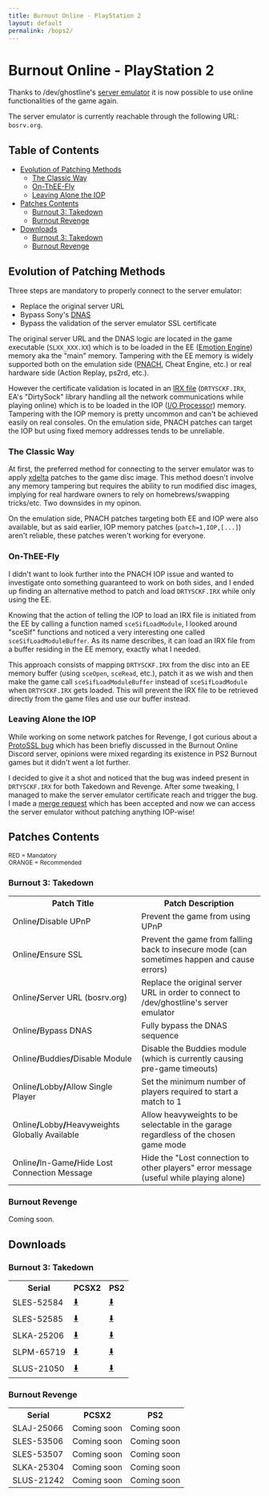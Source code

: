 ```yaml
---
title: Burnout Online - PlayStation 2
layout: default
permalink: /bops2/
---
```


# Burnout Online - PlayStation 2

Thanks to /dev/ghostline's [server emulator](https://gitlab.com/gh0stl1ne/eaps) it is now possible to use online functionalities of the game again.

The server emulator is currently reachable through the following URL: `bosrv.org`.


## Table of Contents
- [Evolution of Patching Methods](#evolution-of-patching-methods)
  * [The Classic Way](#the-classic-way)
  * [On-ThEE-Fly](#on-thee-fly)
  * [Leaving Alone the IOP](#leaving-alone-the-iop)
- [Patches Contents](#patches-contents)
  * [Burnout 3: Takedown](#burnout-3-takedown)
  * [Burnout Revenge](#burnout-revenge)
- [Downloads](#downloads)
  * [Burnout 3: Takedown](#burnout-3-takedown-1)
  * [Burnout Revenge](#burnout-revenge-1)


## Evolution of Patching Methods

Three steps are mandatory to properly connect to the server emulator:

- Replace the original server URL
- Bypass Sony's [DNAS](https://www.psdevwiki.com/ps2/DNAS)
- Bypass the validation of the server emulator SSL certificate

The original server URL and the DNAS logic are located in the game executable (`SLXX_XXX.XX`) which is to be loaded in the EE ([Emotion Engine](https://www.copetti.org/writings/consoles/playstation-2/#cpu)) memory aka the "main" memory. Tampering with the EE memory is widely supported both on the emulation side ([PNACH](https://forums.pcsx2.net/Thread-How-PNACH-files-work-2-0), Cheat Engine, etc.) or real hardware side (Action Replay, ps2rd, etc.).

However the certificate validation is located in an [IRX file](https://www.retroreversing.com/irx-ps2) (`DRTYSCKF.IRX`, EA's "DirtySock" library handling all the network communications while playing online) which is to be loaded in the IOP ([I/O Processor](https://www.copetti.org/writings/consoles/playstation-2/#io)) memory. Tampering with the IOP memory is pretty uncommon and can't be achieved easily on real consoles. On the emulation side, PNACH patches can target the IOP but using fixed memory addresses tends to be unreliable.

### The Classic Way

At first, the preferred method for connecting to the server emulator was to apply [xdelta](https://en.wikipedia.org/wiki/Xdelta) patches to the game disc image. This method doesn't involve any memory tampering but requires the ability to run modified disc images, implying for real hardware owners to rely on homebrews/swapping tricks/etc. Two downsides in my opinon.

On the emulation side, PNACH patches targeting both EE and IOP were also available, but as said earlier, IOP memory patches (`patch=1,IOP,[...]`) aren't reliable, these patches weren't working for everyone.

### On-ThEE-Fly

I didn't want to look further into the PNACH IOP issue and wanted to investigate onto something guaranteed to work on both sides, and I ended up finding an alternative method to patch and load `DRTYSCKF.IRX` while only using the EE.

Knowing that the action of telling the IOP to load an IRX file is initiated from the EE by calling a function named `sceSifLoadModule`, I looked around "sceSif" functions and noticed a very interesting one called `sceSifLoadModuleBuffer`. As its name describes, it can load an IRX file from a buffer residing in the EE memory, exactly what I needed.

This approach consists of mapping `DRTYSCKF.IRX` from the disc into an EE memory buffer (using `sceOpen`, `sceRead`, etc.), patch it as we wish and then make the game call `sceSifLoadModuleBuffer` instead of `sceSifLoadModule` when `DRTYSCKF.IRX` gets loaded. This will prevent the IRX file to be retrieved directly from the game files and use our buffer instead.

### Leaving Alone the IOP

While working on some network patches for Revenge, I got curious about a [ProtoSSL bug](https://github.com/Aim4kill/Bug_OldProtoSSL/blob/main/README.md) which has been briefly discussed in the Burnout Online Discord server, opinions were mixed regarding its existence in PS2 Burnout games but it didn't went a lot further.

I decided to give it a shot and noticed that the bug was indeed present in `DRTYSCKF.IRX` for both Takedown and Revenge. After some tweaking, I managed to make the server emulator certificate reach and trigger the bug. I made a [merge request](https://gitlab.com/gh0stl1ne/eaps/-/merge_requests/1) which has been accepted and now we can access the server emulator without patching anything IOP-wise!


## Patches Contents

<small>
  <span class="mdtr">RED = Mandatory</span><br />
  <span class="rcmd">ORANGE = Recommended</span>
</small>

### Burnout 3: Takedown

<table>
  <tr>
    <th>Patch Title</th>
    <th>Patch Description</th>
  </tr>
  <tr>
    <td>Online<b>/</b>Disable UPnP</td>
    <td>Prevent the game from using UPnP</td>
  </tr>
  <tr class="rcmd">
    <td>Online<b>/</b>Ensure SSL</td>
    <td>Prevent the game from falling back to insecure mode (can sometimes happen and cause errors)</td>
  </tr>
  <tr class="mdtr">
    <td>Online<b>/</b>Server URL (bosrv.org)</td>
    <td>Replace the original server URL in order to connect to /dev/ghostline's server emulator</td>
  </tr>
  <tr class="mdtr">
    <td>Online<b>/</b>Bypass DNAS</td>
    <td>Fully bypass the DNAS sequence</td>
  </tr>
  <tr class="rcmd">
    <td>Online<b>/</b>Buddies<b>/</b>Disable Module</td>
    <td>Disable the Buddies module (which is currently causing pre-game timeouts)</td>
  </tr>
  <tr>
    <td>Online<b>/</b>Lobby<b>/</b>Allow Single Player</td>
    <td>Set the minimum number of players required to start a match to 1</td>
  </tr> 
  <tr>
    <td>Online<b>/</b>Lobby<b>/</b>Heavyweights Globally Available</td>
    <td>Allow heavyweights to be selectable in the garage regardless of the chosen game mode</td>
  </tr>
  <tr>
    <td>Online<b>/</b>In-Game<b>/</b>Hide Lost Connection Message</td>
    <td>Hide the "Lost connection to other players" error message (useful while playing alone)</td>
  </tr>
</table>

### Burnout Revenge
Coming soon.


## Downloads

### Burnout 3: Takedown
<table class="blobdl">
  <tr>
    <th>Serial</th>
    <th>PCSX2</th>
    <th>PS2</th>
  </tr>
  <tr>
    <td>SLES-52584</td>
    <td><a href="https://github.com/Nahelam/PS2-Game-Mods/raw/refs/heads/main/Burnout%203%20Takedown/Online/PCSX2/SLES-52584_75BECC18_online.pnach">⬇️</a></td>
    <td><a href="https://raw.githubusercontent.com/Nahelam/PS2-Game-Mods/refs/heads/main/Burnout%203%20Takedown/Online/PS2/SLES-52584_online.cht">⬇️</a></td>
  </tr>
  <tr>
    <td>SLES-52585</td>
    <td><a href="https://github.com/Nahelam/PS2-Game-Mods/raw/refs/heads/main/Burnout%203%20Takedown/Online/PCSX2/SLES-52585_CE49B0DE_online.pnach">⬇️</a></td>
    <td><a href="https://github.com/Nahelam/PS2-Game-Mods/raw/refs/heads/main/Burnout%203%20Takedown/Online/PS2/SLES-52585_online.cht">⬇️</a></td>
  </tr>
  <tr>
    <td>SLKA-25206</td>
    <td><a href="https://github.com/Nahelam/PS2-Game-Mods/raw/refs/heads/main/Burnout%203%20Takedown/Online/PCSX2/SLKA-25206_5F060991_online.pnach">⬇️</a></td>
    <td><a href="https://github.com/Nahelam/PS2-Game-Mods/raw/refs/heads/main/Burnout%203%20Takedown/Online/PS2/SLKA-25206_online.cht">⬇️</a></td>
  </tr>
  <tr>
    <td>SLPM-65719</td>
    <td><a href="https://github.com/Nahelam/PS2-Game-Mods/raw/refs/heads/main/Burnout%203%20Takedown/Online/PCSX2/SLPM-65719_BB2E845F_online.pnach">⬇️</a></td>
    <td><a href="https://github.com/Nahelam/PS2-Game-Mods/raw/refs/heads/main/Burnout%203%20Takedown/Online/PS2/SLPM-65719_online.cht">⬇️</a></td>
  </tr>
  <tr>
    <td>SLUS-21050</td>
    <td><a href="https://github.com/Nahelam/PS2-Game-Mods/raw/refs/heads/main/Burnout%203%20Takedown/Online/PCSX2/SLUS-21050_BEBF8793_online.pnach">⬇️</a></td>
    <td><a href="https://github.com/Nahelam/PS2-Game-Mods/raw/refs/heads/main/Burnout%203%20Takedown/Online/PS2/SLUS-21050_online.cht">⬇️</a></td>
  </tr>
</table>

### Burnout Revenge
<table class="blobdl">
  <tr>
    <th>Serial</th>
    <th>PCSX2</th>
    <th>PS2</th>
  </tr>
  <tr>
    <td>SLAJ-25066</td>
    <td>Coming soon</td>
    <td>Coming soon</td>
  </tr>
  <tr>
    <td>SLES-53506</td>
    <td>Coming soon</td>
    <td>Coming soon</td>
  </tr>
  <tr>
    <td>SLES-53507</td>
    <td>Coming soon</td>
    <td>Coming soon</td>
  </tr>
  <tr>
    <td>SLKA-25304</td>
    <td>Coming soon</td>
    <td>Coming soon</td>
  </tr>
  <tr>
    <td>SLUS-21242</td>
    <td>Coming soon</td>
    <td>Coming soon</td>
  </tr>
</table>

